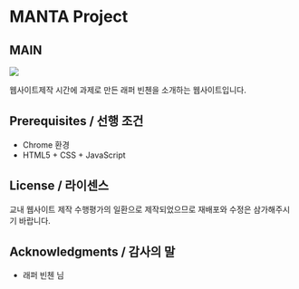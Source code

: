 # MANTA Project


**MAIN**
-----------
<img src = "https://user-images.githubusercontent.com/52748335/98332912-fc6f1200-2042-11eb-8d53-413b7e6afb78.PNG">

웹사이트제작 시간에 과제로 만든 래퍼 빈첸을 소개하는 웹사이트입니다.



## Prerequisites / 선행 조건

 - Chrome 환경
 - HTML5 + CSS + JavaScript

 
## License / 라이센스

교내 웹사이트 제작 수행평가의 일환으로 제작되었으므로 재배포와 수정은 삼가해주시기 바랍니다.


## Acknowledgments / 감사의 말

* 래퍼 빈첸 님 
